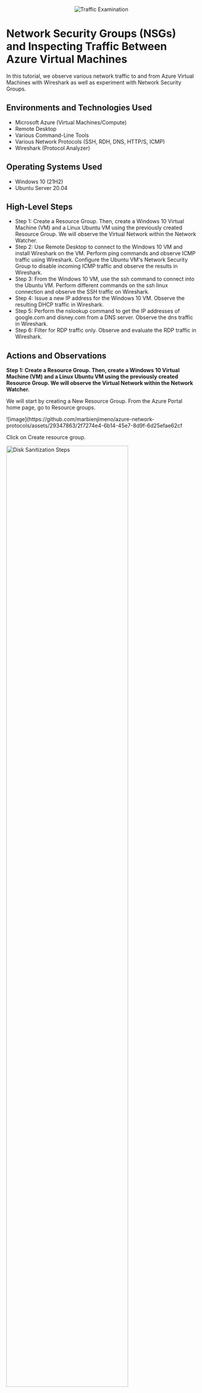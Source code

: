 <p align="center">
<img src="https://i.imgur.com/Ua7udoS.png" alt="Traffic Examination"/>
</p>

<h1>Network Security Groups (NSGs) and Inspecting Traffic Between Azure Virtual Machines</h1>
In this tutorial, we observe various network traffic to and from Azure Virtual Machines with Wireshark as well as experiment with Network Security Groups. <br />

<h2>Environments and Technologies Used</h2>

- Microsoft Azure (Virtual Machines/Compute)
- Remote Desktop
- Various Command-Line Tools
- Various Network Protocols (SSH, RDH, DNS, HTTP/S, ICMP)
- Wireshark (Protocol Analyzer)

<h2>Operating Systems Used </h2>

- Windows 10 (21H2)
- Ubuntu Server 20.04

<h2>High-Level Steps</h2>

- Step 1: Create a Resource Group. Then, create a Windows 10 Virtual Machine (VM) and a Linux Ubuntu VM using the previously created Resource Group. We will observe the Virtual Network within the Network Watcher. 
- Step 2: Use Remote Desktop to connect to the Windows 10 VM and install Wireshark on the VM. Perform ping commands and observe ICMP traffic using Wireshark. Configure the Ubuntu VM's Network Security Group to disable incoming ICMP traffic and observe the results in Wireshark.
- Step 3: From the Windows 10 VM, use the ssh command to connect into the Ubuntu VM. Perform different commands on the ssh linux connection and observe the SSH traffic on Wireshark.
- Step 4: Issue a new IP address for the Windows 10 VM. Observe the resulting DHCP traffic in Wireshark. 
- Step 5: Perform the nslookup command to get the IP addresses of google.com and disney.com from a DNS server. Observe the dns traffic in Wireshark.
- Step 6: Filter for RDP traffic only. Observe and evaluate the RDP traffic in Wireshark. 

<h2>Actions and Observations</h2>

**Step 1: Create a Resource Group. Then, create a Windows 10 Virtual Machine (VM) and a Linux Ubuntu VM using the previously created Resource Group. We will observe the Virtual Network within the Network Watcher.**
<p>
We will start by creating a New Resource Group. From the Azure Portal home page, go to Resource groups. 
</p>
<p>
  ![image](https://github.com/marbienjimeno/azure-network-protocols/assets/29347863/2f7274e4-6b14-45e7-8d9f-6d25efae62cf
</p>
<p>
  Click on Create resource group.
</p>
<p>
<img src="https://i.imgur.com/DJmEXEB.png" height="80%" width="80%" alt="Disk Sanitization Steps"/>
</p>
<p>Enter a Resource group name. In this tutorial, we will use "RG-Azure-Basics". Click on Review + create.</p>
<p>
<img src="https://i.imgur.com/DJmEXEB.png" height="80%" width="80%" alt="Disk Sanitization Steps"/>
</p>
<p>
  After the validation process has passed, click on Create.
</p>
<p>
<img src="https://i.imgur.com/DJmEXEB.png" height="80%" width="80%" alt="Disk Sanitization Steps"/>
</p>
<br />
<p>
Now that a Resource Group has been created, we will now create a Windows 10 VM. Enter "virtual machines" in the search bar and go to Virtual machines. 
</p>
<p>
<img src="https://i.imgur.com/DJmEXEB.png" height="80%" width="80%" alt="Disk Sanitization Steps"/>
</p>
<p>
  Click on Create dropdown button and select Azure virtual machine. 
</p>
<p>
<img src="https://i.imgur.com/DJmEXEB.png" height="80%" width="80%" alt="Disk Sanitization Steps"/>
</p>
<p>
For Resource group, select the RG-Azure-Basics resource group. For Virtual machine name, we will use "VM1". For Region, select the appropriate region. In this tutorial we will select "(US) West US 3". For Image, select the Windows 10 Pro version.
</p>
<p>
<img src="https://i.imgur.com/DJmEXEB.png" height="80%" width="80%" alt="Disk Sanitization Steps"/>
</p>
<p>
For Size, select "Standard_E2s_v3 - 2 vcpus, 16 GiB memory ($91.98)" which is recommended by the image publisher. If the option does not appear on the bdropdown menu, click on See all sizes to find and select the proper option. Under Administrator account, enter a username. In this tutorial, we will use "labuser". Then enter a password that satisfies the requirements. Under Licensing, check the box saying "I confirm I have an eligible Windows 10/11 license with multi-tenant hosting rights." Click on Next: Disks >. 
</p>
<p>
<img src="https://i.imgur.com/DJmEXEB.png" height="80%" width="80%" alt="Disk Sanitization Steps"/>
</p>
<p>
  We will keep the default settings for Disks. Click on Next : Networking >
</p>
<p>
<img src="https://i.imgur.com/DJmEXEB.png" height="80%" width="80%" alt="Disk Sanitization Steps"/>
</p> 
<p>
For Virtual network, a new VM1-vnet has been created. For Subnet, the default 10.0.0.0/24 subnet has been assigned. For Public IP, VM1-ip has been configured by default. Click on Review + create. 
</p>
<p>
<img src="https://i.imgur.com/DJmEXEB.png" height="80%" width="80%" alt="Disk Sanitization Steps"/>
</p> 
<p>
After the final validation process has passed, click on Create. 
</p>
<p>
<img src="https://i.imgur.com/DJmEXEB.png" height="80%" width="80%" alt="Disk Sanitization Steps"/>
</p> 
<p>
  We will now wait until the Windows 10 VM installation is complete before moving to the next step. 
</p>
<p>
<img src="https://i.imgur.com/DJmEXEB.png" height="80%" width="80%" alt="Disk Sanitization Steps"/>
</p> 
<br/>
<p>
  After the Windows 10 VM has completed its installation, we will now install an Ubuntu VM. Click on Create another VM. 
</p>
<p>
<img src="https://i.imgur.com/DJmEXEB.png" height="80%" width="80%" alt="Disk Sanitization Steps"/>
</p> 
<p>
  For Resource group, select the previously created RG-Azure-Basics resource group. For Virtual machine name, we will use "VM2". For Region, select the same region used for the Windows 10 VM. In this tutorial, we used "(US) West US 3". For Image, select "Ubuntu Server 20.04 LTS - x64 Gen2".
</p>
<p>
<img src="https://i.imgur.com/DJmEXEB.png" height="80%" width="80%" alt="Disk Sanitization Steps"/>
</p> 
<p>
  For Authentication type, select Password. In this tutorial, we will use the same username and password as the one used in the Windows 10 VM. Click on Next : Disks >.
</p>
<p>
<img src="https://i.imgur.com/DJmEXEB.png" height="80%" width="80%" alt="Disk Sanitization Steps"/>
</p> 
<p>
  We will use the default Disks configuration for this VM. Click on Next : Networking >.
</p>
<p>
<img src="https://i.imgur.com/DJmEXEB.png" height="80%" width="80%" alt="Disk Sanitization Steps"/>
</p> 
<p>
  For Virtual network, select the VM1-vnet network used for the Windows 10 VM. Both our Windows and Ubuntu VMs will occupy the same subnet VM1-vnet. For Public IP, if none has been created, click on Create new and use the name "VM2-ip". Click on Review + create.
</p>
<p>
<img src="https://i.imgur.com/DJmEXEB.png" height="80%" width="80%" alt="Disk Sanitization Steps"/>
</p> 
<p>
  After the final validation process has passed, click on Create. 
</p>
<p>
  Now we'll wait for our newly created Ubuntu VM to be deployed.
</p>
<p>
<img src="https://i.imgur.com/DJmEXEB.png" height="80%" width="80%" alt="Disk Sanitization Steps"/>
</p> 
<p>
  After the Ubuntu VM has been deployed, nagivate to Virtual Machines using the search bar.
</p>
<p>
<img src="https://i.imgur.com/DJmEXEB.png" height="80%" width="80%" alt="Disk Sanitization Steps"/>
</p> 
<p>
  We have successfully created our Windows 10 and Ubuntu VMs. 
</p>
<p>
<img src="https://i.imgur.com/DJmEXEB.png" height="80%" width="80%" alt="Disk Sanitization Steps"/>
</p> 
<p>
  We see that a NetworkWatcherRG resource group has been automatically created. We will use this resource group to observe the Virtual Network made up of our VMs. 
</p>
<p>
<img src="https://i.imgur.com/DJmEXEB.png" height="80%" width="80%" alt="Disk Sanitization Steps"/>
</p> 
<br/>

**Step 2: Use Remote Desktop to connect to the Windows 10 VM and install Wireshark on the VM. Perform ping commands and observe ICMP traffic using Wireshark. Configure the Ubuntu VM's Network Security Group to disable incoming ICMP traffic and observe the results in Wireshark.**
<p>
  Now, we will use Remote Desktop to access our Windows 10 VM. Navigate to the Remote Desktop by searching "Remote Desktop" in the host system's Windows searchbar. 
</p>
<p>
<img src="https://i.imgur.com/DJmEXEB.png" height="80%" width="80%" alt="Disk Sanitization Steps"/>
</p> 
<p>
  We will need to enter the public IP address of our Windows 10 VM. To find the IP address, navigate to Virtual machines from the Azure Portal home page and select VM1.
</p>
<p>
<img src="https://i.imgur.com/DJmEXEB.png" height="80%" width="80%" alt="Disk Sanitization Steps"/>
</p> 
<p>
<img src="https://i.imgur.com/DJmEXEB.png" height="80%" width="80%" alt="Disk Sanitization Steps"/>
</p> 
<p>
  Copy and paste VM1's public IP address onto Remote Desktop Connection and click on Connect.
</p>
<p>
<img src="https://i.imgur.com/DJmEXEB.png" height="80%" width="80%" alt="Disk Sanitization Steps"/>
</p> 
<p>
  To enter the credential we set up on Azure, click on More choices and select Use a different account. Then enter the username and password we assigned in Azure.
</p>
<p>
<img src="https://i.imgur.com/DJmEXEB.png" height="80%" width="80%" alt="Disk Sanitization Steps"/>
</p> 
<p>
  A window will pop up warning that VM1 remote computer does not have proper certificates. Click on Yes to connect despite these certificate errors. 
</p>
<p>
<img src="https://i.imgur.com/DJmEXEB.png" height="80%" width="80%" alt="Disk Sanitization Steps"/>
</p> 
<p>
  Our Windows 10 VM will now begin starting up. When the privacy settings window appears, flip the switches to No on all settings and click Accept. 
</p>
<p>
<img src="https://i.imgur.com/DJmEXEB.png" height="80%" width="80%" alt="Disk Sanitization Steps"/>
</p> 
<p>
  We will need to install Wireshark to start inspecting network traffic. Go to the Microsoft Edge browser. When prompted to sign in into Microsoft Edge, click on Start without your data. Click on Continue without this data. Click on Confirm and continue. Finally, click on Confirm and start browsing.
</p>
<p>
<img src="https://i.imgur.com/DJmEXEB.png" height="80%" width="80%" alt="Disk Sanitization Steps"/>
</p> 
<p>
  Search "wireshark download" on the browser search bar and go to the Wireshark - Download link.
</p>
<p>
<img src="https://i.imgur.com/DJmEXEB.png" height="80%" width="80%" alt="Disk Sanitization Steps"/>
</p> 
<p>
  In the Wireshark website download page, click on Windows x64 Installer. Once the Wireshark download executive has downloaded, open the file to begin the setup wizard. 
</p>
<p>
  We will use the default options provided by the setup wizard. Once the installation has finished, navigate to the Wireshark app using the the Windows VM search bar. 
</p>
<p>
<img src="https://i.imgur.com/DJmEXEB.png" height="80%" width="80%" alt="Disk Sanitization Steps"/>
</p> 
<p>
  Double-click Ethernet to start observing the VM's network traffic. 
</p>
<p>
<img src="https://i.imgur.com/DJmEXEB.png" height="80%" width="80%" alt="Disk Sanitization Steps"/>
</p> 
<p>
  We should begin to see the various network traffic occurring while we are in our remote desktop connection. We will start by filtering for only ICMP traffic by entering "icmp" in the display filter. 
</p>
<p>
<img src="https://i.imgur.com/DJmEXEB.png" height="80%" width="80%" alt="Disk Sanitization Steps"/>
</p> 
<p>
  We see that there is currently no ICMP traffic being sent through the virtual network. To prompt ICMP connections, we will use the ping command. Search "powershell" and open Powershell.
</p>
<p>
<img src="https://i.imgur.com/DJmEXEB.png" height="80%" width="80%" alt="Disk Sanitization Steps"/>
</p> 
<p>
<img src="https://i.imgur.com/DJmEXEB.png" height="80%" width="80%" alt="Disk Sanitization Steps"/>
</p> 
<p>
  We will start by pinging our Ubuntu VM using its private IP address. To find it, from the Azure Portal home page  , navigate to Virtual machines and select VM2.
</p>
<p>
<img src="https://i.imgur.com/DJmEXEB.png" height="80%" width="80%" alt="Disk Sanitization Steps"/>
</p> 
<p>
  After identifying our Ubuntu VM's private address, perform the ping command on this address using the Windows VM's Powershell. In this tutorial, we will enter the command "ping 10.0.0.5".
</p>
<p>
<img src="https://i.imgur.com/DJmEXEB.png" height="80%" width="80%" alt="Disk Sanitization Steps"/>
</p> 
<p>
  We see that the our Windows VM was successfully able to ping our Ubuntu VM. Inside Wireshark, we are able to observe the ICMP traffic between the two VMs. We see the four ICMP requests sent by our Windows VM and the four ICMP replies following each ICMP requests coming from our Ubuntu VM. With this, we are able to confirm network connectivity between the two VMs.
</p>
<p>
<img src="https://i.imgur.com/DJmEXEB.png" height="80%" width="80%" alt="Disk Sanitization Steps"/>
</p> 
<p>
  Now, we will try pinging google.com from our Windows VM. Inside Powershell, enter the command "ping www.google.com -4". The "-4" flag will force the command to use google.com's IPv4 address.
</p>
<p>
<img src="https://i.imgur.com/DJmEXEB.png" height="80%" width="80%" alt="Disk Sanitization Steps"/>
</p> 
<p>
  We see the the ping commands were successful. Inside Wireshark, we can observe the the ICMP requests of our Window's VM being sent to google.com's IPv4 address, as well as google.com's ICMP replies directly after each ICMP requests. With this, we can confirm network connectivity between our Windows VM and google.com.
</p>
<p>
<img src="https://i.imgur.com/DJmEXEB.png" height="80%" width="80%" alt="Disk Sanitization Steps"/>
</p>
<p>
  Now, we will configure the Network Security Group of our Ubuntu VM to disable incoming ICMP traffic. We will start by sending continuous pings from our Windows VM to the Ubuntu VM. In Powershell, enter the command "ping 10.0.0.5 -t". The "-t" flag will tell the Windows VM to continuously send pings. 
</p>
<p>
<img src="https://i.imgur.com/DJmEXEB.png" height="80%" width="80%" alt="Disk Sanitization Steps"/>
</p>
<p>
  Back in the Azure Portal home page, navigate to Network security groups and select VM2-nsg.
</p>
<p>
<img src="https://i.imgur.com/DJmEXEB.png" height="80%" width="80%" alt="Disk Sanitization Steps"/>
</p>
<p>
  Under Settings, go to Inbound security rules and click on Add to add an inbound security rule.
</p>
<p>
<img src="https://i.imgur.com/DJmEXEB.png" height="80%" width="80%" alt="Disk Sanitization Steps"/>
</p>
<p>
  For Protocol, select ICMP. For Action, select Deny. For Priority, enter "200" to place this security rule over other existing rules. For Name, we will name this security rule "Deny-Inbound-ICMP". Click Add. 
</p>
<p>
<img src="https://i.imgur.com/DJmEXEB.png" height="80%" width="80%" alt="Disk Sanitization Steps"/>
</p>
<p>
  After the new security rule has been set, return to our Windows VM. We see that the continuous pings are now timing out. In Wireshark, we observe that the ICMP requests are still being sent to our Ubuntu VM but there is no longer any replies. We can confirm that the inbound security rule we set preventing inbound ICMP traffic to our Ubuntu VM is in effect. 
</p>
<p>
<img src="https://i.imgur.com/DJmEXEB.png" height="80%" width="80%" alt="Disk Sanitization Steps"/>
</p>
<p>
  We will now edit the Deny-Inbound-ICMP rule to allow inbound ICMP traffic. Back in Azure, click on Deny-Inbound-ICMP. For Action, select Allow. Click Save. 
</p>
<p>
<img src="https://i.imgur.com/DJmEXEB.png" height="80%" width="80%" alt="Disk Sanitization Steps"/>
</p>
<p>
  Back in Powershell inside our Windows VM, we see that the pings are once again successful. In Wireshark, we can observe that our Ubuntu VM is now returning ICMP replies to our Windows VM's ICMP requests. We can confirm that the edit we made on our Ubuntu VM's security rule is in effect. Press Ctrl+C in Powershell to stop the continuous pings. 
</p>
<p>
<img src="https://i.imgur.com/DJmEXEB.png" height="80%" width="80%" alt="Disk Sanitization Steps"/>
</p>
<br/>

**Step 3: From the Windows 10 VM, use the ssh command to connect into the Ubuntu VM. Perform different commands on the ssh linux connection and observe the SSH traffic on Wireshark.**
<p>
  We will now observe SSH traffic between our VMs in Wireshark. To begin, enter "ssh" into the Wireshark display filter. We will then ssh into our Ubuntu VM from our Windows VM. In Powershell inside our Windows VM, enter "ssh labuser@10.0.0.5" and enter your password. 
</p>
<p>
<img src="https://i.imgur.com/DJmEXEB.png" height="80%" width="80%" alt="Disk Sanitization Steps"/>
</p>
<p>
  In Wireshark, we begin to see SSH traffic betweem our VMs as we attempt to ssh into our Ubuntu VM. In Powershell, a warning might appear regarding the authenticity of the Ubuntu host. Enter "yes" to continue. 
</p>
<p>
<img src="https://i.imgur.com/DJmEXEB.png" height="80%" width="80%" alt="Disk Sanitization Steps"/>
</p>
<p>
  We see that our hostname has changed to labuser@VM2, indicating that we have successfully connected into our Ubuntu VM. 
</p>
<p>
<img src="https://i.imgur.com/DJmEXEB.png" height="80%" width="80%" alt="Disk Sanitization Steps"/>
</p>
<p>
  Now, we will try some Linux commands through our SSH connection. Enter the following commands one by one: "id", "uname -a", and "ls -lasth". We can observe SSH traffic activity in Wireshark as we enter the commands. once finished, we can terminate the ssh connection by entering "exit" in the Powershell command line.
</p>
<p>
<img src="https://i.imgur.com/DJmEXEB.png" height="80%" width="80%" alt="Disk Sanitization Steps"/>
</p>
<p>
<img src="https://i.imgur.com/DJmEXEB.png" height="80%" width="80%" alt="Disk Sanitization Steps"/>
</p>
<br/>

**Step 4: Issue a new IP address for the Windows 10 VM. Observe the resulting DHCP traffic in Wireshark.** 
<p>
  We will now observe for DCHP traffic. We will invoke DHCP traffic by attempting to issue a new IP address for our Windows WM. DHCP stands for "Domain Host Configuration Protocol" and is in charge of assigning IP addresses for all machines in our network. Enter "dhcp" into the Wireshark display filter. In Powershell, enter the command "ipconfig /renew" to prompt the DHCP to assign our Windows VM a new IP address. 
</p>
<p>
<img src="https://i.imgur.com/DJmEXEB.png" height="80%" width="80%" alt="Disk Sanitization Steps"/>
</p>
<p>
  After running the command, we can observe network activity between our Windows VM and th DCHP server.
</p>
<p>
<img src="https://i.imgur.com/DJmEXEB.png" height="80%" width="80%" alt="Disk Sanitization Steps"/>
</p>
<br/>

**Step 5: Perform the nslookup command to get the IP addresses of google.com and disney.com from a DNS server. Observe the dns traffic in Wireshark.**
<p>
  Now we will observe for DNS traffic. Enter "dns" into the Wireshark display filter. We see that Wireshark has already detected DNS traffic in our network. Clear the captured packets and Continue without Saving.
</p>
<p>
<img src="https://i.imgur.com/DJmEXEB.png" height="80%" width="80%" alt="Disk Sanitization Steps"/>
</p>
<p>
  The DNS server is in charge of storing the IP addresses of domain names. In Powershell, enter "nslookup www.google.com" to get the IP addresses of google.com from the DNS server. Also perform "nslookup www.disney.com" to get the IP adddress of disney.com. We successfully get the IP addresses of google.com and disney.com. In Wireshark, we can also observe the DNS traffic between the Windows VM and the DNS server.
</p>
<p>
<img src="https://i.imgur.com/DJmEXEB.png" height="80%" width="80%" alt="Disk Sanitization Steps"/>
</p>
<p>
<img src="https://i.imgur.com/DJmEXEB.png" height="80%" width="80%" alt="Disk Sanitization Steps"/>
</p>
<br/>

**Step 6: Filter for RDP traffic only. Observe and evaluate the RDP traffic in Wireshark.**
<p>
  For our last step, we will observe for RDP traffic. Enter "tcp.port == 3389" into the Wireshark display filter to display RDP traffic. We see that the RDP traffic in our virtual network is active. This makes sense because we are employing RDP as we connect to our Windows 10 VM using Remote Desktop. 
</p>
<p>
<img src="https://i.imgur.com/DJmEXEB.png" height="80%" width="80%" alt="Disk Sanitization Steps"/>
</p>

**Conclusion**
<p>
  This concludes this tutorial on how to observe Azure network protocols. In this tutorial, we created two Azure VMs and observed various types of virtual network traffic using Wireshark. 
</p>
